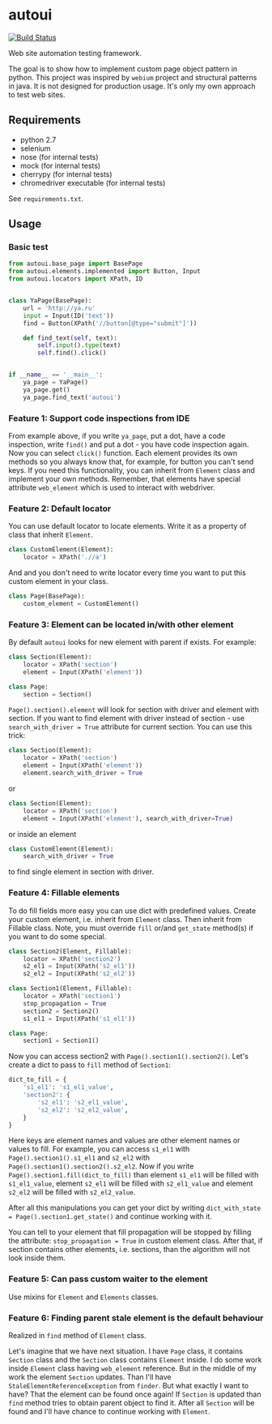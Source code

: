 # autoui

[![Build Status](https://travis-ci.org/alex-klimovich/autoui.svg?branch=master)](https://travis-ci.org/alex-klimovich/autoui)

Web site automation testing framework.

The goal is to show how to implement custom page object pattern in python. 
This project was inspired by `webium` project and structural patterns in java.
It is not designed for production usage. It's only my own approach to test web sites.

## Requirements
- python 2.7
- selenium
- nose (for internal tests)
- mock (for internal tests)
- cherrypy (for internal tests)
- chromedriver executable (for internal tests)

See `requirements.txt`.

## Usage
### Basic test
```python
from autoui.base_page import BasePage
from autoui.elements.implemented import Button, Input
from autoui.locators import XPath, ID


class YaPage(BasePage):
    url = 'http://ya.ru'
    input = Input(ID('text'))
    find = Button(XPath('//button[@type="submit"]'))

    def find_text(self, text):
        self.input().type(text)
        self.find().click()


if __name__ == '__main__':
    ya_page = YaPage()
    ya_page.get()
    ya_page.find_text('autoui')
```

### Feature 1: Support code inspections from IDE
From example above, if you write `ya_page`, put a dot, have a code inspection, 
write `find()` and put a dot - you have code inspection again. Now you can select 
`click()` function. Each element provides its own methods so you always know 
that, for example, for button you can't send keys. If you need this functionality, 
you can inherit from `Element` class and implement your own methods. Remember, 
that elements have special attribute `web_element` which is used to interact with 
webdriver.

### Feature 2: Default locator
You can use default locator to locate elements. Write it as a property of class that inherit `Element`.
```python
class CustomElement(Element):
    locator = XPath('.//a')
```
And and you don't need to write locator every time you want to put this custom element in your class.
```python
class Page(BasePage):
    custom_element = CustomElement()
```

### Feature 3: Element can be located in/with other element
By default `autoui` looks for new element with parent if exists.
For example:
```python
class Section(Element):
    locator = XPath('section')
    element = Input(XPath('element'))

class Page:
    section = Section()
```
`Page().section().element` will look for section with driver and element with section.
If you want to find element with driver instead of section - use
`search_with_driver = True` attribute for current section. You can use this trick:
```python
class Section(Element):
    locator = XPath('section')
    element = Input(XPath('element'))
    element.search_with_driver = True
```
or
```python
class Section(Element):
    locator = XPath('section')
    element = Input(XPath('element'), search_with_driver=True)
```
or inside an element
```python
class CustomElement(Element):
    search_with_driver = True
```
to find single element in section with driver.


### Feature 4: Fillable elements
To do fill fields more easy you can use dict with predefined values.
Create your custom element, i.e. inherit from `Element` class.
Then inherit from Fillable class.
Note, you must override `fill` or/and `get_state` method(s)
if you want to do some special.

```python
class Section2(Element, Fillable):
    locator = XPath('section2')
    s2_el1 = Input(XPath('s2_el1'))
    s2_el2 = Input(XPath('s2_el2'))

class Section1(Element, Fillable):
    locator = XPath('section1')
    stop_propagation = True
    section2 = Section2()
    s1_el1 = Input(XPath('s1_el1'))

class Page:
    section1 = Section1()
```

Now you can access section2 with `Page().section1().section2()`.
Let's create a dict to pass to `fill` method of `Section1`:

```python
dict_to_fill = {
    's1_el1': 's1_el1_value',
    'section2': {
        's2_el1': 's2_el1_value',
        's2_el2': 's2_el2_value',
    }
}
```

Here keys are element names and values are other element names or values to fill.
For example, you can access `s1_el1` with `Page().section1().s1_el1`
and `s2_el2` with `Page().section1().section2().s2_el2`.
Now if you write `Page().section1.fill(dict_to_fill)` than
element `s1_el1` will be filled with `s1_el1_value`,
element `s2_el1` will be filled with `s2_el1_value` and
element `s2_el2` will be filled with `s2_el2_value`.

After all this manipulations you can get your dict by writing
`dict_with_state = Page().section1.get_state()` and continue working with it.

You can tell to your element that fill propagation will be stopped
by filling the attribute: `stop_propagation = True` in custom element class.
After that, if section contains other elements, i.e. sections,
than the algorithm will not look inside them.

### Feature 5: Can pass custom waiter to the element
Use mixins for `Element` and `Elements` classes.

### Feature 6: Finding parent stale element is the default behaviour

Realized in `find` method of `Element` class.

Let's imagine that we have next situation.
I have `Page` class, it contains `Section` class
and the `Section` class contains `Element` inside.
I do some work inside `Element` class having `web_element` reference.
But in the middle of my work the element `Section` updates.
Than I'll have `StaleElementReferenceException` from `finder`.
But what exactly I want to have? That the element can be found once again!
If `Section` is updated than `find` method tries to obtain parent object
to find it. After all `Section` will be found and I'll have chance to continue
working with `Element`.
